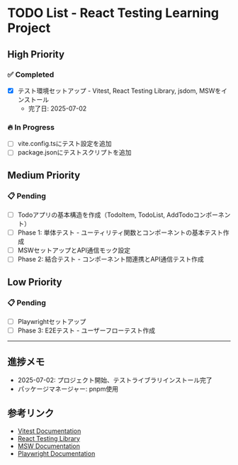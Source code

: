 # TODO List - React Testing Learning Project

## High Priority

### ✅ Completed
- [x] テスト環境セットアップ - Vitest, React Testing Library, jsdom, MSWをインストール
  - 完了日: 2025-07-02

### 🔥 In Progress
- [ ] vite.config.tsにテスト設定を追加
- [ ] package.jsonにテストスクリプトを追加

## Medium Priority

### 📋 Pending
- [ ] Todoアプリの基本構造を作成（TodoItem, TodoList, AddTodoコンポーネント）
- [ ] Phase 1: 単体テスト - ユーティリティ関数とコンポーネントの基本テスト作成
- [ ] MSWセットアップとAPI通信モック設定
- [ ] Phase 2: 結合テスト - コンポーネント間連携とAPI通信テスト作成

## Low Priority

### 📋 Pending
- [ ] Playwrightセットアップ
- [ ] Phase 3: E2Eテスト - ユーザーフローテスト作成

---

## 進捗メモ
- 2025-07-02: プロジェクト開始、テストライブラリインストール完了
- パッケージマネージャー: pnpm使用

## 参考リンク
- [Vitest Documentation](https://vitest.dev/)
- [React Testing Library](https://testing-library.com/docs/react-testing-library/intro/)
- [MSW Documentation](https://mswjs.io/)
- [Playwright Documentation](https://playwright.dev/)